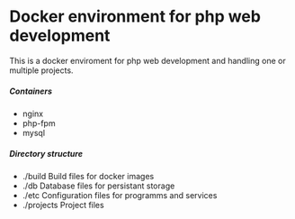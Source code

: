 # Docker environment for php web development 
This is a docker enviroment for php web development and handling one or multiple projects.

##### Containers
- nginx
- php-fpm
- mysql

##### Directory structure
- ./build
    Build files for docker images
- ./db
    Database files for persistant storage
- ./etc
   Configuration files for programms and services
- ./projects
   Project files
